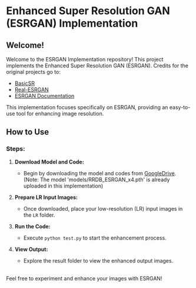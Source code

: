 # Enhanced Super Resolution GAN (ESRGAN) Implementation

## Welcome!

Welcome to the ESRGAN Implementation repository! This project implements the Enhanced Super Resolution GAN (ESRGAN). Credits for the original projects go to:

- [BasicSR](https://github.com/xinntao/BasicSR)
- [Real-ESRGAN](https://github.com/xinntao/Real-ESRGAN)
- [ESRGAN Documentation](https://github.com/xinntao/ESRGAN)

This implementation focuses specifically on ESRGAN, providing an easy-to-use tool for enhancing image resolution.

## How to Use

### Steps:

1. **Download Model and Code:**
    - Begin by downloading the model and codes from [GoogleDrive](https://drive.google.com/file/d/1l0gBRMqhVLpL_-7R7aN-q-3hnv5ADFSM/view?usp=sharing).
    (Note: The model 'models/RRDB_ESRGAN_x4.pth' is already uploaded in this implementation)

2. **Prepare LR Input Images:**
    - Once downloaded, place your low-resolution (LR) input images in the `LR` folder.

3. **Run the Code:**
    - Execute `python test.py` to start the enhancement process.

4. **View Output:**
    - Explore the result folder to view the enhanced output images.
<br>
Feel free to experiment and enhance your images with ESRGAN!

